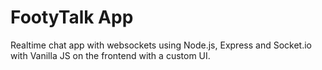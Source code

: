 # FootyTalk App

Realtime chat app with websockets using Node.js, Express and Socket.io with Vanilla JS on the frontend with a custom UI.
